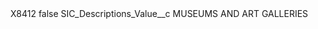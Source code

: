 <?xml version="1.0" encoding="UTF-8"?>
<CustomMetadata xmlns="http://soap.sforce.com/2006/04/metadata" xmlns:xsi="http://www.w3.org/2001/XMLSchema-instance" xmlns:xsd="http://www.w3.org/2001/XMLSchema">
    <label>X8412</label>
    <protected>false</protected>
    <values>
        <field>SIC_Descriptions_Value__c</field>
        <value xsi:type="xsd:string">MUSEUMS AND ART GALLERIES</value>
    </values>
</CustomMetadata>
